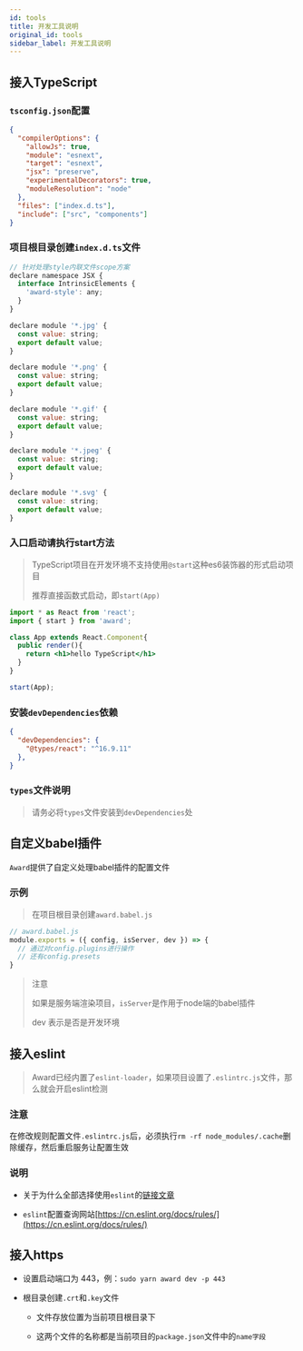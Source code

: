 ```yaml
---
id: tools
title: 开发工具说明
original_id: tools
sidebar_label: 开发工具说明
---
```


## 接入TypeScript

### `tsconfig.json`配置

```json
{
  "compilerOptions": {
    "allowJs": true,
    "module": "esnext",
    "target": "esnext",
    "jsx": "preserve",
    "experimentalDecorators": true,
    "moduleResolution": "node"
  },
  "files": ["index.d.ts"],
  "include": ["src", "components"]
}
```

### 项目根目录创建`index.d.ts`文件
```js
// 针对处理style内联文件scope方案
declare namespace JSX {
  interface IntrinsicElements {
    'award-style': any;
  }
}

declare module '*.jpg' {
  const value: string;
  export default value;
}

declare module '*.png' {
  const value: string;
  export default value;
}

declare module '*.gif' {
  const value: string;
  export default value;
}

declare module '*.jpeg' {
  const value: string;
  export default value;
}

declare module '*.svg' {
  const value: string;
  export default value;
}
```

### 入口启动请执行start方法

> TypeScript项目在开发环境不支持使用`@start`这种es6装饰器的形式启动项目
>
> 推荐直接函数式启动，即`start(App)`

```jsx
import * as React from 'react';
import { start } from 'award';

class App extends React.Component{
  public render(){
    return <h1>hello TypeScript</h1>
  }
}

start(App);

```

### 安装`devDependencies`依赖
```json
{
  "devDependencies": {
    "@types/react": "^16.9.11"  
  },
}
```

### `types`文件说明

> 请务必将`types`文件安装到`devDependencies`处

## 自定义babel插件

`Award`提供了自定义处理babel插件的配置文件

### 示例

> 在项目根目录创建`award.babel.js`

```js
// award.babel.js
module.exports = ({ config, isServer, dev }) => {
  // 通过对config.plugins进行操作
  // 还有config.presets
}
```

> 注意
> 
> 如果是服务端渲染项目，`isServer`是作用于node端的babel插件
> 
> dev 表示是否是开发环境

## 接入eslint

> Award已经内置了`eslint-loader`，如果项目设置了`.eslintrc.js`文件，那么就会开启eslint检测

### 注意

在修改规则配置文件`.eslintrc.js`后，必须执行`rm -rf node_modules/.cache`删除缓存，然后重启服务让配置生效

### 说明

- 关于为什么全部选择使用`eslint`的[链接文章](https://juejin.im/entry/5a156adaf265da43231aa032)

- `eslint`配置查询网站[https://cn.eslint.org/docs/rules/](https://cn.eslint.org/docs/rules/)


## 接入https

- 设置启动端口为 443，例：`sudo yarn award dev -p 443`

- 根目录创建`.crt`和`.key`文件

  - 文件存放位置为当前项目根目录下

  - 这两个文件的名称都是当前项目的`package.json`文件中的`name字段`

